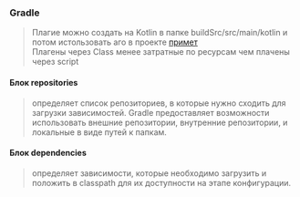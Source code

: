 ### Gradle
> Плагие можно создать на Kotlin в папке  buildSrc/src/main/kotlin и потом истользовать аго в проекте [примет](https://habr.com/ru/company/yota/blog/565440/)     
> Плагены через Class менее затратные по ресурсам чем плачены через script     

#### Блок repositories    
> определяет список репозиториев, в которые нужно сходить для загрузки зависимостей. Gradle предоставляет возможности использовать внешние репозитории, внутренние репозитории, и локальные в виде путей к папкам.    

#### Блок dependencies    
> определяет зависимости, которые необходимо загрузить и положить в classpath для их доступности на этапе конфигурации.
